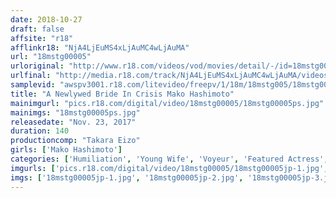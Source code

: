 ```yaml
---
date: 2018-10-27
draft: false
affsite: "r18"
afflinkr18: "NjA4LjEuMS4xLjAuMC4wLjAuMA"
url: "18mstg00005"
urloriginal: "http://www.r18.com/videos/vod/movies/detail/-/id=18mstg00005"
urlfinal: "http://media.r18.com/track/NjA4LjEuMS4xLjAuMC4wLjAuMA/videos/vod/movies/detail/-/id=18mstg00005"
samplevid: "awspv3001.r18.com/litevideo/freepv/1/18m/18mstg005/18mstg005_dmb_w.mp4"
title: "A Newlywed Bride In Crisis Mako Hashimoto"
mainimgurl: "pics.r18.com/digital/video/18mstg00005/18mstg00005ps.jpg"
mainimgs: "18mstg00005ps.jpg"
releasedate: "Nov. 23, 2017"
duration: 140
productioncomp: "Takara Eizo"
girls: ['Mako Hashimoto']
categories: ['Humiliation', 'Young Wife', 'Voyeur', 'Featured Actress', 'Hi-Def']
imgurls: ['pics.r18.com/digital/video/18mstg00005/18mstg00005jp-1.jpg', 'pics.r18.com/digital/video/18mstg00005/18mstg00005jp-2.jpg', 'pics.r18.com/digital/video/18mstg00005/18mstg00005jp-3.jpg', 'pics.r18.com/digital/video/18mstg00005/18mstg00005jp-4.jpg', 'pics.r18.com/digital/video/18mstg00005/18mstg00005jp-5.jpg', 'pics.r18.com/digital/video/18mstg00005/18mstg00005jp-6.jpg', 'pics.r18.com/digital/video/18mstg00005/18mstg00005jp-7.jpg', 'pics.r18.com/digital/video/18mstg00005/18mstg00005jp-8.jpg', 'pics.r18.com/digital/video/18mstg00005/18mstg00005jp-9.jpg', 'pics.r18.com/digital/video/18mstg00005/18mstg00005jp-10.jpg', 'pics.r18.com/digital/video/18mstg00005/18mstg00005jp-11.jpg', 'pics.r18.com/digital/video/18mstg00005/18mstg00005jp-12.jpg', 'pics.r18.com/digital/video/18mstg00005/18mstg00005jp-13.jpg', 'pics.r18.com/digital/video/18mstg00005/18mstg00005jp-14.jpg', 'pics.r18.com/digital/video/18mstg00005/18mstg00005jp-15.jpg', 'pics.r18.com/digital/video/18mstg00005/18mstg00005jp-16.jpg', 'pics.r18.com/digital/video/18mstg00005/18mstg00005jp-17.jpg', 'pics.r18.com/digital/video/18mstg00005/18mstg00005jp-18.jpg', 'pics.r18.com/digital/video/18mstg00005/18mstg00005jp-19.jpg', 'pics.r18.com/digital/video/18mstg00005/18mstg00005jp-20.jpg']
imgs: ['18mstg00005jp-1.jpg', '18mstg00005jp-2.jpg', '18mstg00005jp-3.jpg', '18mstg00005jp-4.jpg', '18mstg00005jp-5.jpg', '18mstg00005jp-6.jpg', '18mstg00005jp-7.jpg', '18mstg00005jp-8.jpg', '18mstg00005jp-9.jpg', '18mstg00005jp-10.jpg', '18mstg00005jp-11.jpg', '18mstg00005jp-12.jpg', '18mstg00005jp-13.jpg', '18mstg00005jp-14.jpg', '18mstg00005jp-15.jpg', '18mstg00005jp-16.jpg', '18mstg00005jp-17.jpg', '18mstg00005jp-18.jpg', '18mstg00005jp-19.jpg', '18mstg00005jp-20.jpg']
---
```

